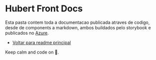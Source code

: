 # Hubert Front Docs

Esta pasta contem toda a documentacao publicada atraves de codigo, desde de components a markdown, ambos buildados pelo storybook e publicados no [Azure](https://dx.hubert.com.br/).

- [Voltar para readme principal](../../README.md)

Keep calm and code on 🤘.
